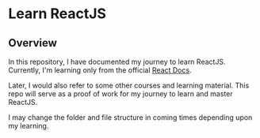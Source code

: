 # Learn ReactJS

## Overview

In this repository, I have documented my journey to learn ReactJS. Currently, I'm learning only from the official [React Docs](https://react.dev/learn).

Later, I would also refer to some other courses and learning material. This repo will serve as a proof of work for my journey to learn and master ReactJS.

I may change the folder and file structure in coming times depending upon my learning.
